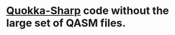 # [Quokka-Sharp](https://github.com/System-Verification-Lab/Quokka-Sharp/tree/991621c9c194eec80d5f87d956c4c4661df8a2cf) code without the large set of QASM files.
